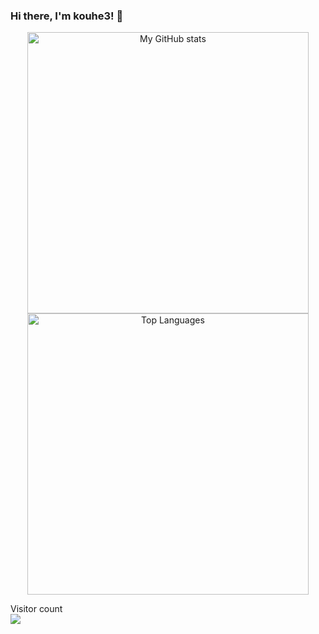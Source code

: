### Hi there, I'm kouhe3! 👋

<div align="center">

  <img src="https://github-readme-stats.vercel.app/api?username=kouhe3&theme=tokyonight&count_private=true&show_icons=true&custom_title=Stats%20of%20AllenDang&hide_border=true" width=450px alt="My GitHub stats"/>
  <img src="https://github-readme-stats.vercel.app/api/top-langs/?username=kouhe3&theme=tokyonight&count_private=true&show_icons=true&layout=compact&custom_title=Top%20Languages%20of%20AllenDang&hide_border=true" width=450px alt="Top Languages"/>
</div>

  Visitor count<br>
  <img src="https://profile-counter.glitch.me/kouhe3/count.svg" /><br>


